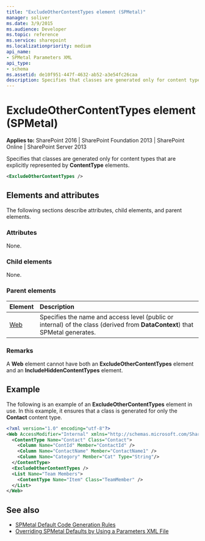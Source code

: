 ```yaml
---
title: "ExcludeOtherContentTypes element (SPMetal)"
manager: soliver
ms.date: 3/9/2015
ms.audience: Developer
ms.topic: reference
ms.service: sharepoint
ms.localizationpriority: medium
api_name:
- SPMetal Parameters XML
api_type:
- schema
ms.assetid: de10f951-447f-4632-ab52-a3e54fc26caa
description: Specifies that classes are generated only for content types that are explicitly represented by ContentType elements.
---
```


# ExcludeOtherContentTypes element (SPMetal)

**Applies to:** SharePoint 2016 | SharePoint Foundation 2013 | SharePoint Online | SharePoint Server 2013
  
Specifies that classes are generated only for content types that are explicitly represented by **ContentType** elements.

```XML
<ExcludeOtherContentTypes />
```

## Elements and attributes

The following sections describe attributes, child elements, and parent elements.

### Attributes

None.
  
### Child elements

None.
  
### Parent elements

|**Element**|**Description**|
|:-----|:-----|
|[Web](web-spmetal.md) <br/> |Specifies the name and access level (public or internal) of the class (derived from **DataContext**) that SPMetal generates.  <br/> |
   
### Remarks

A **Web** element cannot have both an **ExcludeOtherContentTypes** element and an **IncludeHiddenContentTypes** element.
  
## Example

The following is an example of an **ExcludeOtherContentTypes** element in use. In this example, it ensures that a class is generated for only the **Contact** content type.
  
```XML
<?xml version="1.0" encoding="utf-8"?>
<Web AccessModifier="Internal" xmlns="http://schemas.microsoft.com/SharePoint/2009/spmetal">
  <ContentType Name="Contact" Class="Contact">
    <Column Name="ContId" Member="ContactId" />
    <Column Name="ContactName" Member="ContactName1" />
    <Column Name="Category" Member="Cat" Type="String"/>
  </ContentType>
  <ExcludeOtherContentTypes />
  <List Name="Team Members">
    <ContentType Name="Item" Class="TeamMember" />
  </List>
</Web>

```

## See also

- [SPMetal Default Code Generation Rules](https://msdn.microsoft.com/library/873ac65e-425e-40f3-9ef6-753d3cda1436%28Office.15%29.aspx)
- [Overriding SPMetal Defaults by Using a Parameters XML File](https://msdn.microsoft.com/library/209359b2-bd46-47b6-837d-3c0c2005cb19%28Office.15%29.aspx)

